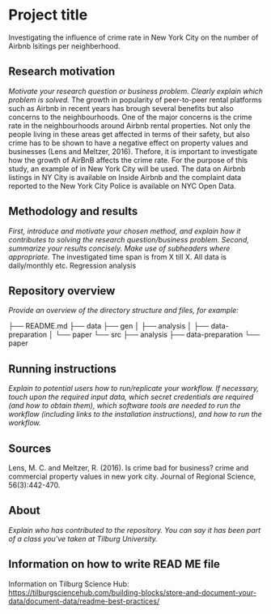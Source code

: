 # Project title

Investigating the influence of crime rate in New York City on the number of Airbnb lsitings per neighberhood.

## Research motivation
*Motivate your research question or business problem. Clearly explain which problem is solved.*
The growth in popularity of peer-to-peer rental platforms such as Airbnb in recent years has brough several benefits but also concerns to the neighbourhoods. One of the major concerns is the crime rate in the neighbourhoods around Airbnb rental properties. Not only the people living in these areas get affected in terms of their safety, but also crime has to be shown to have a negative effect on property values and businesses (Lens and Meltzer, 2016). Thefore, it is important to investigate how the growth of AirBnB affects the crime rate. For the purpose of this study, an example of in New York City will be used. The data on Airbnb listings in NY City is available on Inside Airbnb and the complaint data reported to the New York City Police is available on NYC Open Data.

## Methodology and results
*First, introduce and motivate your chosen method, and explain how it contributes to solving the research question/business problem.*
*Second, summarize your results concisely. Make use of subheaders where appropriate.*
The investigated time span is from X till X. All data is daily/monthly etc. 
Regression analysis

## Repository overview
*Provide an overview of the directory structure and files, for example:*

├── README.md
├── data
├── gen
│   ├── analysis
│   ├── data-preparation
│   └── paper
└── src
    ├── analysis
    ├── data-preparation
    └── paper

## Running instructions
*Explain to potential users how to run/replicate your workflow. If necessary, touch upon the required input data, which secret credentials are required (and how to obtain them), which software tools are needed to run the workflow (including links to the installation instructions), and how to run the workflow.*



## Sources
Lens, M. C. and Meltzer, R. (2016). Is crime bad for business? crime and commercial property values in new york city. Journal of Regional Science, 56(3):442-470.


## About
*Explain who has contributed to the repository. You can say it has been part of a class you've taken at Tilburg University.*


## Information on how to write READ ME file
Information on Tilburg Science Hub: https://tilburgsciencehub.com/building-blocks/store-and-document-your-data/document-data/readme-best-practices/
